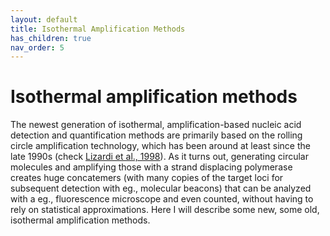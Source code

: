 ```yaml
---
layout: default
title: Isothermal Amplification Methods
has_children: true
nav_order: 5
---
```



# Isothermal amplification methods

The newest generation of isothermal, amplification-based nucleic acid detection and quantification methods are primarily based on the rolling circle amplification technology, which has been around at least since the late 1990s (check [Lizardi et al., 1998]([https://www.nature.com/articles/ng0798_225)). As it turns out, generating circular molecules and amplifying those with a strand displacing polymerase creates huge concatemers (with many copies of the target loci for subsequent detection with eg., molecular beacons) that can be analyzed with a eg., fluorescence microscope and even counted, without having to rely on statistical approximations. Here I will describe some new, some old, isothermal amplification methods.

